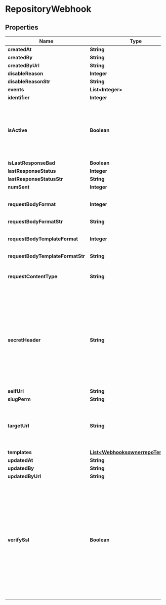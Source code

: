 
# RepositoryWebhook

## Properties
Name | Type | Description | Notes
------------ | ------------- | ------------- | -------------
**createdAt** | **String** |  |  [optional]
**createdBy** | **String** |  |  [optional]
**createdByUrl** | **String** |  |  [optional]
**disableReason** | **Integer** |  |  [optional]
**disableReasonStr** | **String** |  |  [optional]
**events** | **List&lt;Integer&gt;** |  | 
**identifier** | **Integer** |  |  [optional]
**isActive** | **Boolean** | If enabled, the webhook will trigger on events and send payloads to the configured target URL. |  [optional]
**isLastResponseBad** | **Boolean** |  |  [optional]
**lastResponseStatus** | **Integer** |  |  [optional]
**lastResponseStatusStr** | **String** |  |  [optional]
**numSent** | **Integer** |  |  [optional]
**requestBodyFormat** | **Integer** | The format of the payloads for webhook requests. |  [optional]
**requestBodyFormatStr** | **String** |  |  [optional]
**requestBodyTemplateFormat** | **Integer** | The format of the payloads for webhook requests. |  [optional]
**requestBodyTemplateFormatStr** | **String** |  |  [optional]
**requestContentType** | **String** | The value that will be sent for the &#39;Content Type&#39; header.  |  [optional]
**secretHeader** | **String** | The header to send the predefined secret in. This must be unique from existing headers or it won&#39;t be sent. You can use this as a form of authentication on the endpoint side. |  [optional]
**selfUrl** | **String** |  |  [optional]
**slugPerm** | **String** |  |  [optional]
**targetUrl** | **String** | The destination URL that webhook payloads will be POST&#39;ed to. | 
**templates** | [**List&lt;WebhooksownerrepoTemplates&gt;**](WebhooksownerrepoTemplates.md) |  | 
**updatedAt** | **String** |  |  [optional]
**updatedBy** | **String** |  |  [optional]
**updatedByUrl** | **String** |  |  [optional]
**verifySsl** | **Boolean** | If enabled, SSL certificates is verified when webhooks are sent. It&#39;s recommended to leave this enabled as not verifying the integrity of SSL certificates leaves you susceptible to Man-in-the-Middle (MITM) attacks. |  [optional]



